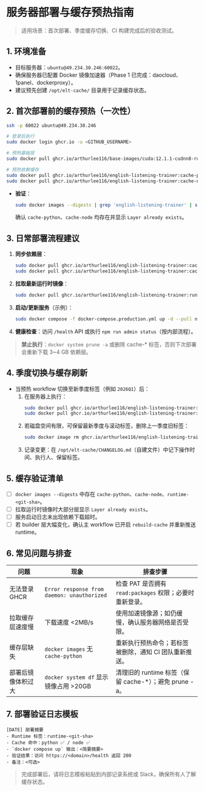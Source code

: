 # 服务器部署与缓存预热指南

> 适用场景：首次部署、季度缓存切换、CI 构建完成后的验收测试。

## 1. 环境准备
- 目标服务器：`ubuntu@49.234.30.246:60022`。
- 确保服务器已配置 Docker 镜像加速器（Phase 1 已完成：daocloud、1panel、dockerproxy）。
- 建议预先创建 `/opt/elt-cache/` 目录用于记录缓存状态。

## 2. 首次部署前的缓存预热（一次性）
```bash
ssh -p 60022 ubuntu@49.234.30.246

# 登录后执行
sudo docker login ghcr.io -u <GITHUB_USERNAME>

# 预热基础层
sudo docker pull ghcr.io/arthurlee116/base-images/cuda:12.1.1-cudnn8-runtime-ubuntu22.04

# 预热依赖缓存
sudo docker pull ghcr.io/arthurlee116/english-listening-trainer:cache-python
sudo docker pull ghcr.io/arthurlee116/english-listening-trainer:cache-node
```

- **验证**：
  ```bash
  sudo docker images --digests | grep 'english-listening-trainer' | sort
  ```
  确认 `cache-python`、`cache-node` 均存在并显示 `Layer already exists`。

## 3. 日常部署流程建议
1. **同步依赖层**：
   ```bash
   sudo docker pull ghcr.io/arthurlee116/english-listening-trainer:cache-python
   sudo docker pull ghcr.io/arthurlee116/english-listening-trainer:cache-node
   ```
2. **拉取最新运行时镜像**：
   ```bash
   sudo docker pull ghcr.io/arthurlee116/english-listening-trainer:runtime-<git-sha>
   ```
3. **启动/更新服务**（示例）：
   ```bash
   sudo docker compose -f docker-compose.production.yml up -d --pull never
   ```
4. **健康检查**：访问 `/health` API 或执行 `npm run admin status`（按内部流程）。

> **禁止执行**：`docker system prune -a` 或删除 cache-* 标签，否则下次部署会重新下载 3~4 GB 依赖层。

## 4. 季度切换与缓存刷新
- 当预热 workflow 切换至新季度标签（例如 `2026Q1`）后：
  1. 在服务器上执行：
     ```bash
     sudo docker pull ghcr.io/arthurlee116/english-listening-trainer:cache-python-2026Q1
     sudo docker pull ghcr.io/arthurlee116/english-listening-trainer:cache-node-2026Q1
     ```
  2. 若磁盘空间有限，可保留最新季度与滚动标签，删除上一季度旧标签：
     ```bash
     sudo docker image rm ghcr.io/arthurlee116/english-listening-trainer:cache-node-2025Q4
     ```
  3. 记录变更：在 `/opt/elt-cache/CHANGELOG.md`（自建文件）中记下操作时间、执行人、保留标签。

## 5. 缓存验证清单
- [ ] `docker images --digests` 中存在 `cache-python`、`cache-node`、`runtime-<git-sha>`。
- [ ] 拉取运行时镜像时大部分层显示 `Layer already exists`。
- [ ] 服务启动日志未出现依赖下载超时。
- [ ] 若 builder 层大幅变化，确认主 workflow 已开启 `rebuild-cache` 并重新推送 runtime。

## 6. 常见问题与排查
| 问题 | 现象 | 排查步骤 |
| --- | --- | --- |
| 无法登录 GHCR | `Error response from daemon: unauthorized` | 检查 PAT 是否拥有 `read:packages` 权限；必要时重新登录。 |
| 拉取缓存层速度慢 | 下载速度 <2MB/s | 使用加速镜像源；如仍缓慢，确认服务器网络是否受限。 |
| 缓存层缺失 | `docker images` 无 `cache-python` | 重新执行预热命令；若标签被删除，通知 CI 团队重新推送。 |
| 部署后镜像体积过大 | `docker system df` 显示镜像占用 >20GB | 清理旧的 runtime 标签（保留 cache-*）；避免 prune -a。 |

## 7. 部署验证日志模板
```
[DATE] 部署摘要
- Runtime 标签：runtime-<git-sha>
- Cache 命中：python ✅ / node ✅
- `docker compose up` 输出：<简要摘要>
- 验证结果：访问 https://<domain>/health 返回 200
- 备注：<可选>
```

> 完成部署后，请将日志模板粘贴到内部记录系统或 Slack，确保所有人了解缓存状态。
